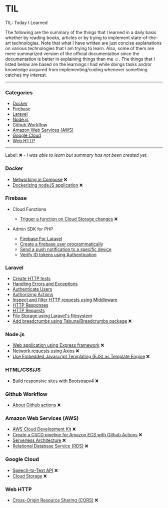 # TIL
TIL: Today I Learned

The following are the summary of the things that I learned in a daily basis whether by reading books, articles or by trying to implement state-of-the-art technologies. Note that what I have written are just concise explanations on various technologies that I am trying to learn. Also, some of them are mere summarized version of the official documentation since the documentation is better in explaining things than me :relaxed:. The things that I listed below are based on the learnings I had while doings tasks and/or knowledge acquired from implementing/coding whenever something catches my interest.

---------------------------------------------------------------------

### Categories
 - [Docker](#docker)
 - [Firebase](#firebase)
 - [Laravel](#laravel)
 - [Node.js](#nodejs)
 - [Github Workflow](#github-workflow)
 - [Amazon Web Services (AWS)](#amazon-web-services-aws)
 - [Google Cloud](#google-cloud)
 - [Web HTTP](#web-http)

----------------------------------------------------------------------

Label: :x: - _I was able to learn but summary has not been created yet._

### Docker
 - [Networking in Compose](docker/networking-in-compose.md) :x:
 - [Dockerizing nodeJS application](docker/dockerizing-nodejs.md) :x:

### Firebase
 - Cloud Functions
    - [Trigger a function on Cloud Storage changes](firebase/cloud-storage-triggers.md) :x:

 - Admin SDK for PHP
    - [Firebase For Laravel](firebase/php/firebase-for-laravel.md)
    - [Create a firebase user programmatically](firebase/php/create-user.md)
    - [Send a push notification to a specific device](firebase/php/cloud-messaging.md)
    - [Verify ID tokens using Authentication](firebase/php/authentication.md)

### Laravel
 - [Create HTTP tests](laravel/http-test.md)
 - [Handling Errors and Exceptions](laravel/error-handling.md)
 - [Authenticate Users](laravel/authentication.md)
 - [Authorizing Actions](laravel/authorization.md)
 - [Inspect and filter HTTP requests using Middleware](laravel/middleware.md)
 - [HTTP Responses](laravel/http-response.md)
 - [HTTP Requests](laravel/http-request.md)
 - [File Storage using Laravel's filesystem](laravel/file-storage.md)
 - [Add breadcrumbs using Tabuna/Breadcrumbs package](laravel/tabuna-breadcrumbs.md) :x:

### Node.js
 - [Web application using Express framework](nodejs/express.md) :x:
 - [Network requests using Axios](nodejs/axios.md) :x:
 - [Use Embedded Javascript Templating (EJS) as Template Engine](node/ejs.md) :x:

### HTML/CSS/JS
 - [Build responsive sites with Bootstrapv4](html_css_js/bootstrap.md) :x:

### Github Workflow
 - [About Github actions](github_workflow/github-actions.md) :x:

### Amazon Web Services (AWS)
 - [AWS Cloud Development Kit](aws/cdk.md) :x:
 - [Create a CI/CD pipeline for Amazon ECS with Github Actions](aws/ecs.md) :x:
 - [Serverless Architecture](aws/serverless.md) :x:
 - [Relational Database Service (RDS)](aws/rds.md) :x:

### Google Cloud
 - [Speech-to-Text API](google_cloud/speech-to-text.md) :x:
 - [Cloud Storage](google_cloud/cloud-storage.md) :x:

### Web HTTP
 - [Cross-Origin Resource Sharing (CORS)](web_http/cors.md) :x:
